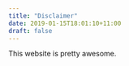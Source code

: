 ```yaml
---
title: "Disclaimer"
date: 2019-01-15T18:01:10+11:00
draft: false
---
```


This website is pretty awesome.